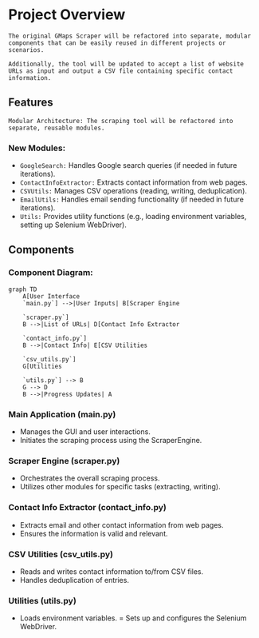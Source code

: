 # Project Overview
    The original GMaps Scraper will be refactored into separate, modular components that can be easily reused in different projects or scenarios.
    
    Additionally, the tool will be updated to accept a list of website URLs as input and output a CSV file containing specific contact information.

## Features
    Modular Architecture: The scraping tool will be refactored into separate, reusable modules.
### New Modules:
- `GoogleSearch:` Handles Google search queries (if needed in future iterations).
- `ContactInfoExtractor:` Extracts contact information from web pages.
- `CSVUtils:` Manages CSV operations (reading, writing, deduplication).
- `EmailUtils:` Handles email sending functionality (if needed in future iterations).
- `Utils:` Provides utility functions (e.g., loading environment variables, setting up Selenium WebDriver).

## Components
### Component Diagram:
```mermaid
graph TD
    A[User Interface
    `main.py`] -->|User Inputs| B[Scraper Engine
    
    `scraper.py`]
    B -->|List of URLs| D[Contact Info Extractor
    
    `contact_info.py`]
    B -->|Contact Info| E[CSV Utilities
    
    `csv_utils.py`]
    G[Utilities
    
    `utils.py`] --> B
    G --> D
    B -->|Progress Updates| A
```

### Main Application (main.py)
- Manages the GUI and user interactions.
- Initiates the scraping process using the ScraperEngine.

### Scraper Engine (scraper.py)
- Orchestrates the overall scraping process.
- Utilizes other modules for specific tasks (extracting, writing).

### Contact Info Extractor (contact_info.py)
- Extracts email and other contact information from web pages.
- Ensures the information is valid and relevant.

### CSV Utilities (csv_utils.py)
- Reads and writes contact information to/from CSV files.
- Handles deduplication of entries.

### Utilities (utils.py)
- Loads environment variables.
= Sets up and configures the Selenium WebDriver.


